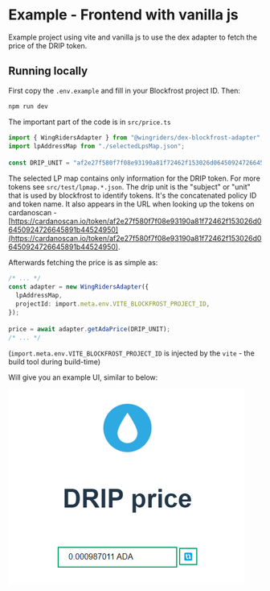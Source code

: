 # Example - Frontend with vanilla js

Example project using vite and vanilla js to use the dex adapter
to fetch the price of the DRIP token.

## Running locally

First copy the `.env.example` and fill in your Blockfrost project ID. Then:

```sh
npm run dev
```

The important part of the code is in `src/price.ts`

```ts
import { WingRidersAdapter } from "@wingriders/dex-blockfrost-adapter";
import lpAddressMap from "./selectedLpsMap.json";

const DRIP_UNIT = "af2e27f580f7f08e93190a81f72462f153026d06450924726645891b44524950";
```

The selected LP map contains only information for the DRIP token. For more tokens see `src/test/lpmap.*.json`.
The drip unit is the "subject" or "unit" that is used by blockfrost to identify tokens. It's the concatenated
policy ID and token name. It also appears in the URL when looking up the tokens on cardanoscan - [https://cardanoscan.io/token/af2e27f580f7f08e93190a81f72462f153026d06450924726645891b44524950](https://cardanoscan.io/token/af2e27f580f7f08e93190a81f72462f153026d06450924726645891b44524950).

Afterwards fetching the price is as simple as:

```ts
/* ... */
const adapter = new WingRidersAdapter({
  lpAddressMap,
  projectId: import.meta.env.VITE_BLOCKFROST_PROJECT_ID,
});

price = await adapter.getAdaPrice(DRIP_UNIT);
/* ... */
```

(`import.meta.env.VITE_BLOCKFROST_PROJECT_ID` is injected by the `vite` - the build tool during build-time)

Will give you an example UI, similar to below:

![screenshot](./screenshot.png)
